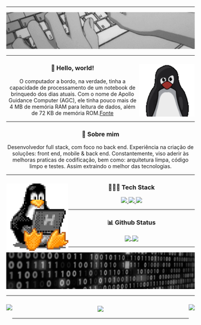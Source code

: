 <hr />
<div align="center">
  <img src="./assets/header.gif" />
</div>
<hr />
<div align="center">
  <img height="140" align="right" src="./assets/tux.gif" />
  <h3>🖖 Hello, world!</h3>
  <p>
    O computador a bordo, na verdade, tinha a capacidade de processamento de um
    notebook de brinquedo dos dias atuais. Com o nome de Apollo Guidance
    Computer (AGC), ele tinha pouco mais de 4 MB de memória RAM para leitura de
    dados, além de 72 KB de memória ROM.<a href="https://canalte.ch/cp2/p3d05"
      >Fonte</a
    >
  </p>
</div>
<hr />
<div align="center">
  <h3>🧐 Sobre mim</h3>
  <p>
    Desenvolvedor full stack, com foco no back end. Experiência na criação de
    soluções: front end, mobile & back end. Constantemente, viso aderir às
    melhoras praticas de codificação, bem como: arquitetura limpa, código limpo
    e testes. Assim extraindo o melhor das tecnologias.
  </p>
</div>
<hr />
<div align="center">
  <img height="180" align="left" src="./assets/tux-2.gif" />
  <h3>👨🏽‍💻 Tech Stack</h3>
  <a href="https://skillicons.dev">
    <img
      height="40em"
      src="https://skillicons.dev/icons?i=linux,figma,vscode,git,github,md,docker"
    />
  </a>
  <a href="https://skillicons.dev">
    <img
      height="40em"
      src="https://skillicons.dev/icons?i=nodejs,mongodb,firebase,react,next,js,ts,tailwind,html,css"
    />
  </a>
  <a href="https://skillicons.dev">
    <img height="40em" src="https://skillicons.dev/icons?i=c,python" />
  </a>
</div>
<hr />
<div align="center">
  <h3>📊 Github Status</h3>
  <a href="https://github.com/gbrcoutinho/gbrcoutinho">
    <img
      height="170"
      align="center"
      src="https://github-readme-stats.vercel.app/api?username=gbrcoutinho&count_private=true&show_icons=true&theme=tokyonight&theme=transparent&bg_color=00000000"
    />
  </a>
  <a href="https://github.com/gbrcoutinho/gbrcoutinho">
    <img
      height="170"
      align="center"
      src="https://github-readme-stats.vercel.app/api/top-langs?username=gbrcoutinho&layout=compact&langs_count=8&count_private=trues&how_icons=true&theme=tokyonight&theme=transparent&bg_color=00000000"
    />
  </a>
</div>
<hr />
<div align="center">
  <img src="./assets/footer.gif" />
</div>
<hr />
<div align="center">
  <h3>
    <img
      align="left"
      height="50"
      src="https://count.getloli.com/get/@gbrcoutinho.github.readme"
    />
    <img
      align="center"
      height="50"
      src="https://count.getloli.com/get/@gbrcoutinho.github.readme"
    />
    <img
      align="right"
      height="50"
      src="https://count.getloli.com/get/@gbrcoutinho.github.readme"
    />
  </h3>
</div>
<hr />
